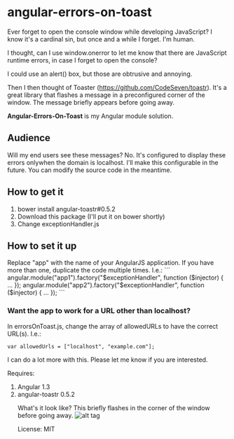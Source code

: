 # angular-errors-on-toast
Ever forget to open the console window while developing JavaScript? I know it's a cardinal sin, but once and a while I forget. I'm human. 

I thought, can I use window.onerror to let me know that there are JavaScript runtime errors, in case I forget to open the console? 

I could use an alert() box, but those are obtrusive and annoying. 

Then I then thought of Toaster (https://github.com/CodeSeven/toastr). It's a great library that flashes a message in a preconfigured corner of the window. The message briefly appears before going away.

<strong>Angular-Errors-On-Toast</strong> is my Angular module solution.  

<h2>Audience</h2>
Will my end users see these messages? No. It's configured to  display these errors onlywhen the domain is localhost. I'll make this configurable in the future. You can modify the source code in the meantime.

<h2>How to get it</h2>
<ol>
  <li>bower install angular-toastr#0.5.2</li>
  <li>Download this package (I'll put it on bower shortly)</li>
  <li>Change exceptionHandler.js</li>
</ol>

<h2>How to set it up</h2>
Replace "app" with the name of your AngularJS application. If you have more than one, duplicate the code multiple times.
I.e.:
```
  angular.module("app1").factory("$exceptionHandler", function ($injector) {
    ...
  });
  angular.module("app2").factory("$exceptionHandler", function ($injector) {
    ...
  });
```

<h3>Want the app to work for a URL other than localhost?</h3>

In errorsOnToast.js, change the array of allowedURLs to have the correct URL(s). I.e.:

```
var allowedUrls = ["localhost", "example.com"];
```

I can do a lot more with this. Please let me know if you are interested.


Requires:
<ol>
  <li>Angular 1.3</li>
  <li>angular-toastr 0.5.2</li>

What's it look like?
This briefly flashes in the corner of the window before going away. 
![alt tag](https://raw.githubusercontent.com/joehoppe/angular-errors-on-toast/master/readme/error.PNG)


License: MIT
